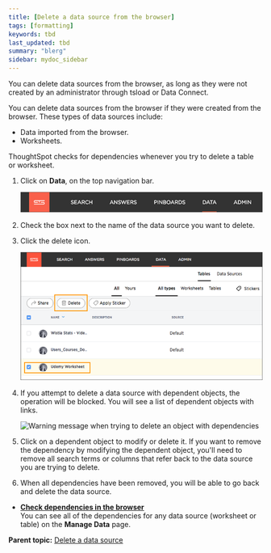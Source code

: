 ```yaml
---
title: [Delete a data source from the browser]
tags: [formatting]
keywords: tbd
last_updated: tbd
summary: "blerg"
sidebar: mydoc_sidebar
---
```

You can delete data sources from the browser, as long as they were not created by an administrator through tsload or Data Connect.

You can delete data sources from the browser if they were created from the browser. These types of data sources include:

-   Data imported from the browser.
-   Worksheets.

ThoughtSpot checks for dependencies whenever you try to delete a table or worksheet.

1.   Click on **Data**, on the top navigation bar.

     ![](../../shared/conrefs/../../images/data_icon.png "Data")

2.   Check the box next to the name of the data source you want to delete.
3.   Click the delete icon.

     ![](../../images/delete_data_worksheet.png "Delete a data source")

4.   If you attempt to delete a data source with dependent objects, the operation will be blocked. You will see a list of dependent objects with links.

     ![](../../images/dependency_warning_with_links.png "Warning message when trying to delete an object with
                                dependencies")

5.   Click on a dependent object to modify or delete it. If you want to remove the dependency by modifying the dependent object, you'll need to remove all search terms or columns that refer back to the data source you are trying to delete.
6.   When all dependencies have been removed, you will be able to go back and delete the data source.

-   **[Check dependencies in the browser](../../admin/loading/check_dependency_ux.html)**  
You can see all of the dependencies for any data source (worksheet or table) on the **Manage Data** page.

**Parent topic:** [Delete a data source](../../admin/loading/about_dependencies.html)
